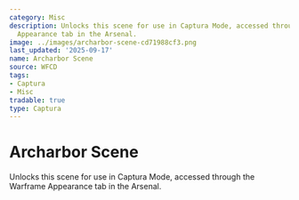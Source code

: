 ```yaml
---
category: Misc
description: Unlocks this scene for use in Captura Mode, accessed through the Warframe
  Appearance tab in the Arsenal.
image: ../images/archarbor-scene-cd71988cf3.png
last_updated: '2025-09-17'
name: Archarbor Scene
source: WFCD
tags:
- Captura
- Misc
tradable: true
type: Captura
---
```


# Archarbor Scene

Unlocks this scene for use in Captura Mode, accessed through the Warframe Appearance tab in the Arsenal.

